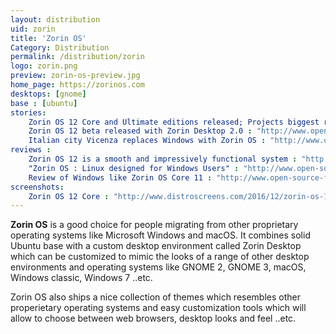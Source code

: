 ```yaml
---
layout: distribution
uid: zorin
title: 'Zorin OS'
Category: Distribution
permalink: /distribution/zorin
logo: zorin.png
preview: zorin-os-preview.jpg
home_page: https://zorinos.com
desktops: [gnome]
base : [ubuntu]
stories:
    Zorin OS 12 Core and Ultimate editions released; Projects biggest release so far : "http://www.open-source-feed.com/2016/11/zorin-os-12-core-and-ultimate-editions.html"
    Zorin OS 12 beta released with Zorin Desktop 2.0 : "http://www.open-source-feed.com/2016/09/zorin-os-12-beta-released-with-zorin.html"
    Italian city Vicenza replaces Windows with Zorin OS : "http://www.open-source-feed.com/2016/05/italian-city-vicenza-replaces-windows.html"
reviews :
    Zorin OS 12 is a smooth and impressively functional system : "http://www.open-source-feed.com/2016/12/zorin-os-12-is-smooth-and-impressively.html"
    "Zorin OS : Linux designed for Windows Users" : "http://www.open-source-feed.com/2016/04/zorin-os-linux-designed-for-windows.html"
    Review of Windows like Zorin OS Core 11 : "http://www.open-source-feed.com/2016/02/review-of-windows-like-zorin-os-core-11.html"
screenshots:
    Zorin OS 12 Core : "http://www.distroscreens.com/2016/12/zorin-os-12-core-screenshots.html"
---
```


**Zorin OS** is a good choice for people migrating from other proprietary operating systems like Microsoft Windows and macOS. It combines solid Ubuntu base with a custom desktop environment called Zorin Desktop which can be customized to mimic the looks of a range of other desktop environments and operating systems like GNOME 2, GNOME 3, macOS, Windows classic, Windows 7 ..etc.

Zorin OS also ships a nice collection of themes which resembles other properietary operating systems and easy customization tools which will allow to choose between web browsers, desktop looks and feel ..etc.
